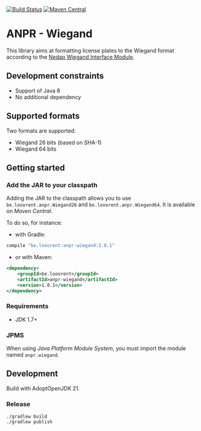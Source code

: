[![Build Status](https://travis-ci.org/looorent/anpr-wiegand.svg?branch=master)](https://travis-ci.org/looorent/anpr-wiegand)
[![Maven Central](https://maven-badges.herokuapp.com/maven-central/be.looorent/anpr-wiegand/badge.svg)](http://search.maven.org/#artifactdetails%7Cbe.looorent%7Canpr-wiegand)

# ANPR - Wiegand

This library aims at formatting license plates to the Wiegand format according to the [Nedap Wiegand Interface Module](https://www.nedapidentification.com/products/anpr/wiegand-interface-module/).

## Development constraints

* Support of Java 8
* No additional dependency

## Supported formats

Two formats are supported:

* Wiegand 26 bits (based on SHA-1)
* Wiegand 64 bits

## Getting started

### Add the JAR to your classpath

Adding the JAR to the classpath allows you to use `be.looorent.anpr.Wiegand26` and `be.looorent.anpr.Wiegand64`. It is available on _Maven Central_.

To do so, for instance:
* with Gradle:
```groovy
compile "be.looorent:anpr-wiegand:1.0.1"
```
* or with Maven:
```xml
<dependency>
    <groupId>be.looorent</groupId>
    <artifactId>anpr-wiegand</artifactId>
    <version>1.0.1</version>
</dependency>
```

### Requirements

* JDK 1.7+

### JPMS

When using _Java Platform Module System_, you must import the module named `anpr.wiegand`.

## Development

Build with AdoptOpenJDK 21.

### Release

```shell
./gradlew build 
./gradlew publish 
```

